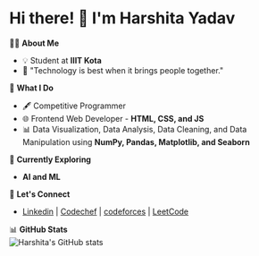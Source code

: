 # Hi there! 👋 I'm Harshita Yadav

👩‍💻 **About Me**  
- 💡 Student at **IIIT Kota**  
- 🌟 "Technology is best when it brings people together."  

🚀 **What I Do**  
- 🖋️ Competitive Programmer  
- 🌐 Frontend Web Developer - **HTML, CSS, and JS**  
- 📊 Data Visualization, Data Analysis, Data Cleaning, and Data Manipulation using **NumPy, Pandas, Matplotlib, and Seaborn**  

🌱 **Currently Exploring**  
- **AI and ML**  

🔗 **Let's Connect**  
- [Linkedin](#https://www.linkedin.com/in/harshita-yadav-6b287b296/) | [Codechef](#https://www.codechef.com/users/harshitaydv) | [codeforces](#https://codeforces.com/profile/harshitayadavv211) | [LeetCode](#https://leetcode.com/u/hersheyyys/)

📊 **GitHub Stats**  
![Harshita's GitHub stats](https://github-readme-stats.vercel.app/api?username=harshitayadavv&show_icons=true&theme=radical)
